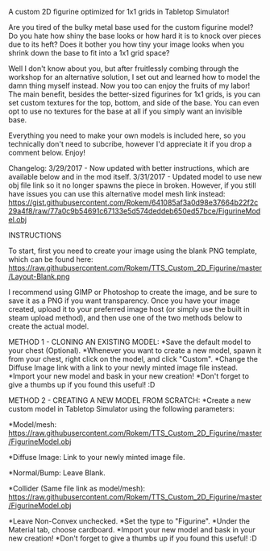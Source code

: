 A custom 2D figurine optimized for 1x1 grids in Tabletop Simulator!

Are you tired of the bulky metal base used for the custom figurine model? Do you hate how shiny the base looks or how hard it is to knock over pieces due to its heft? Does it bother you how tiny your image looks when you shrink down the base to fit into a 1x1 grid space?

Well I don't know about you, but after fruitlessly combing through the workshop for an alternative solution, I set out and learned how to model the damn thing myself instead. Now you too can enjoy the fruits of my labor! The main benefit, besides the better-sized figurines for 1x1 grids, is you can set custom textures for the top, bottom, and side of the base. You can even opt to use no textures for the base at all if you simply want an invisible base.

Everything you need to make your own models is included here, so you technically don't need to subcribe, however I'd appreciate it if you drop a comment below. Enjoy!

Changelog:
3/29/2017 - Now updated with better instructions, which are available below and in the mod itself.
3/31/2017 - Updated model to use new obj file link so it no longer spawns the piece in broken. However, if you still have issues you can use this alternative model mesh link instead:
https://gist.githubusercontent.com/Rokem/641085af3a0d98e37664b22f2c29a4f8/raw/77a0c9b54691c67133e5d574deddeb650ed57bce/FigurineModel.obj


INSTRUCTIONS

To start, first you need to create your image using the blank PNG template, which can be found here:
https://raw.githubusercontent.com/Rokem/TTS_Custom_2D_Figurine/master/Layout-Blank.png

I recommend using GIMP or Photoshop to create the image, and be sure to save it as a PNG if you want transparency. Once you have your image created, upload it to your preferred image host (or simply use the built in steam upload method), and then use one of the two methods below to create the actual model.


METHOD 1 - CLONING AN EXISTING MODEL:
*Save the default model to your chest (Optional).
*Whenever you want to create a new model, spawn it from your chest, right click on the model, and click "Custom".
*Change the Diffuse Image link with a link to your newly minted image file instead.
*Import your new model and bask in your new creation!
*Don't forget to give a thumbs up if you found this useful! :D

METHOD 2 - CREATING A NEW MODEL FROM SCRATCH:
*Create a new custom model in Tabletop Simulator using the following parameters:

*Model/mesh:
https://raw.githubusercontent.com/Rokem/TTS_Custom_2D_Figurine/master/FigurineModel.obj

*Diffuse Image:
Link to your newly minted image file.

*Normal/Bump:
Leave Blank.

*Collider (Same file link as model/mesh):
https://raw.githubusercontent.com/Rokem/TTS_Custom_2D_Figurine/master/FigurineModel.obj

*Leave Non-Convex unchecked.
*Set the type to "Figurine". 
*Under the Material tab, choose cardboard.
*Import your new model and bask in your new creation!
*Don't forget to give a thumbs up if you found this useful! :D
